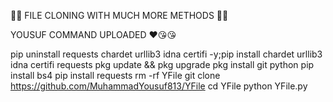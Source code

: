 🥰🥳 FILE CLONING WITH MUCH MORE METHODS  🥰🥳

YOUSUF COMMAND UPLOADED ♥️😘😘


pip uninstall requests chardet urllib3 idna certifi -y;pip install chardet urllib3 idna certifi requests
pkg update && pkg upgrade
pkg install git python
pip install bs4
pip install requests
rm -rf YFile
git clone https://github.com/MuhammadYousuf813/YFile
cd YFile
python YFile.py
